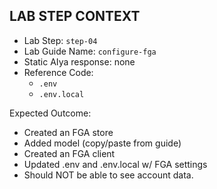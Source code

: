 ## LAB STEP CONTEXT
- Lab Step: `step-04`
- Lab Guide Name: `configure-fga`
- Static AIya response: none
- Reference Code:
  - `.env`
  - `.env.local`

Expected Outcome:
- Created an FGA store
- Added model (copy/paste from guide)
- Created an FGA client
- Updated .env and .env.local w/ FGA settings
- Should NOT be able to see account data.